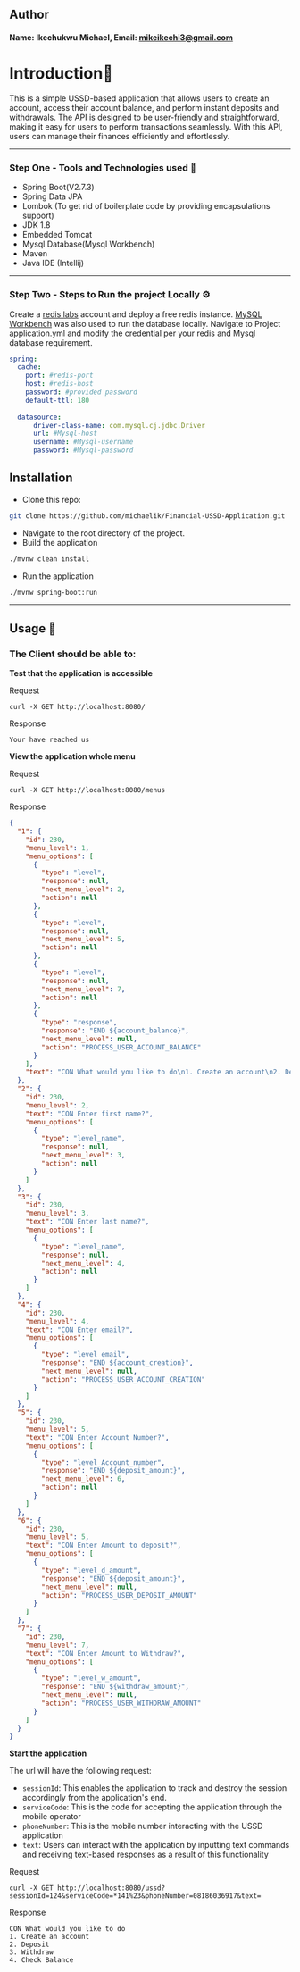 ## Author
#### Name: Ikechukwu Michael, Email: mikeikechi3@gmail.com
# Introduction🖖
This is a simple USSD-based application that allows users to create an account, access their account balance, and perform instant deposits and withdrawals. The API is designed to be user-friendly and straightforward, making it easy for users to perform transactions seamlessly. With this API, users can manage their finances efficiently and effortlessly.

---

### Step One - Tools and Technologies used 🎼

- Spring Boot(V2.7.3)
- Spring Data JPA
- Lombok (To get rid of boilerplate code by providing encapsulations support)
- JDK 1.8
- Embedded Tomcat
- Mysql Database(Mysql Workbench)
- Maven
- Java IDE (Intellij)

---

### Step Two - Steps to Run the project Locally ⚙️

Create a [redis labs](https://redislabs.com/try-free/) account and deploy a free redis instance. [MySQL Workbench](https://www.mysql.com/products/workbench) was also used to run the database locally. Navigate to Project application.yml and modify the credential per your redis and Mysql database requirement.
```yaml
spring:
  cache:
    port: #redis-port
    host: #redis-host
    password: #provided password
    default-ttl: 180
  
  datasource:
      driver-class-name: com.mysql.cj.jdbc.Driver
      url: #Mysql-host
      username: #Mysql-username
      password: #Mysql-password
```
## Installation

* Clone this repo:

```bash
git clone https://github.com/michaelik/Financial-USSD-Application.git
```
* Navigate to the root directory of the project.
* Build the application
```bash
./mvnw clean install
```
* Run the application
```bash
./mvnw spring-boot:run
```
---

## Usage 🧨

### The Client should be able to:

**Test that the application is accessible**

Request

```
curl -X GET http://localhost:8080/
```

Response

```
Your have reached us
```

**View the application whole menu**

Request

```
curl -X GET http://localhost:8080/menus
```

Response

```json
{
  "1": {
    "id": 230,
    "menu_level": 1,
    "menu_options": [
      {
        "type": "level",
        "response": null,
        "next_menu_level": 2,
        "action": null
      },
      {
        "type": "level",
        "response": null,
        "next_menu_level": 5,
        "action": null
      },
      {
        "type": "level",
        "response": null,
        "next_menu_level": 7,
        "action": null
      },
      {
        "type": "response",
        "response": "END ${account_balance}",
        "next_menu_level": null,
        "action": "PROCESS_USER_ACCOUNT_BALANCE"
      }
    ],
    "text": "CON What would you like to do\n1. Create an account\n2. Deposit\n3. Withdraw\n4. Check Balance"
  },
  "2": {
    "id": 230,
    "menu_level": 2,
    "text": "CON Enter first name?",
    "menu_options": [
      {
        "type": "level_name",
        "response": null,
        "next_menu_level": 3,
        "action": null
      }
    ]
  },
  "3": {
    "id": 230,
    "menu_level": 3,
    "text": "CON Enter last name?",
    "menu_options": [
      {
        "type": "level_name",
        "response": null,
        "next_menu_level": 4,
        "action": null
      }
    ]
  },
  "4": {
    "id": 230,
    "menu_level": 4,
    "text": "CON Enter email?",
    "menu_options": [
      {
        "type": "level_email",
        "response": "END ${account_creation}",
        "next_menu_level": null,
        "action": "PROCESS_USER_ACCOUNT_CREATION"
      }
    ]
  },
  "5": {
    "id": 230,
    "menu_level": 5,
    "text": "CON Enter Account Number?",
    "menu_options": [
      {
        "type": "level_Account_number",
        "response": "END ${deposit_amount}",
        "next_menu_level": 6,
        "action": null
      }
    ]
  },
  "6": {
    "id": 230,
    "menu_level": 5,
    "text": "CON Enter Amount to deposit?",
    "menu_options": [
      {
        "type": "level_d_amount",
        "response": "END ${deposit_amount}",
        "next_menu_level": null,
        "action": "PROCESS_USER_DEPOSIT_AMOUNT"
      }
    ]
  },
  "7": {
    "id": 230,
    "menu_level": 7,
    "text": "CON Enter Amount to Withdraw?",
    "menu_options": [
      {
        "type": "level_w_amount",
        "response": "END ${withdraw_amount}",
        "next_menu_level": null,
        "action": "PROCESS_USER_WITHDRAW_AMOUNT"
      }
    ]
  }
}
```

**Start the application**

The url will have the following request:

- `sessionId`: This enables the application to track and destroy the session accordingly from the application's end.
- `serviceCode`: This is the code for accepting the application through the mobile operator
- `phoneNumber`: This is the mobile number interacting with the USSD application
- `text`: Users can interact with the application by inputting text commands and receiving text-based responses as a result of this functionality

Request

```
curl -X GET http://localhost:8080/ussd?sessionId=124&serviceCode=*141%23&phoneNumber=08186036917&text=
```

Response

```
CON What would you like to do
1. Create an account
2. Deposit
3. Withdraw
4. Check Balance
```